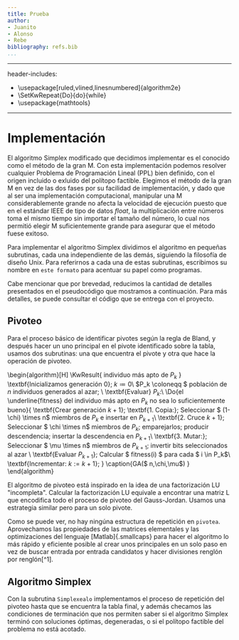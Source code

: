 ```yaml
---
title: Prueba
author:
- Juanito
- Alonso
- Rebe
bibliography: refs.bib
...
```


---
header-includes:
  - \usepackage[ruled,vlined,linesnumbered]{algorithm2e}
  - \SetKwRepeat{Do}{do}{while}
  - \usepackage{mathtools}
---

# Implementación

El algoritmo Simplex modificado que decidimos implementar es el conocido
como el método de la gran M. Con esta implementación podemos resolver
cualquier Problema de Programación Lineal (PPL) bien definido, con el
origen incluido o exluido del polítopo factible. Elegimos el método de
la gran M en vez de las dos fases por su facilidad de implementación, y
dado que al ser una implementación computacional, manipular una M
considerablemente grande no afecta la velocidad de ejecución puesto que
en el estándar IEEE de tipo de datos *float*, la multiplicación entre
números toma el mismo tiempo sin importar el tamaño del número, lo cual
nos permitió elegir M suficientemente grande para asegurar que el método
fuese exitoso.

Para implementar el algoritmo Simplex dividimos el algoritmo en pequeñas
subrutinas, cada una independiente de las demás, siguiendo la filosofía
de diseño Unix. Para referirnos a cada una de estas subrutinas,
escribimos su nombre en `este formato` para acentuar su papel como
programas.

Cabe mencionar que por brevedad, reducimos la cantidad de detalles
presentados en el pseudocódigo que mostramos a continuación. Para más
detalles, se puede consultar el código que se entrega con el proyecto.

## Pivoteo

Para el proceso básico de identificar pivotes según la regla de Bland, y
después hacer un uno principal en el pivote identificado sobre la tabla,
usamos dos subrutinas: una que encuentra el pivote y otra que hace la
operación de pivoteo.

\begin{algorithm}[H]
\KwResult{ individuo más apto de $P_k$ }
\textbf{Inicializamos generación $0$}\;
$k \coloneqq 0$\\
$P_k \coloneqq $ población de $n$ individuos generados al azar; \\
\textbf{Evaluar} $P_k:$\\
\Do{el \underline{fitness} del individuo más apto en $P_k$ no sea
lo
suficientemente bueno}{
	 \textbf{Crear generación $k+1$}\;
	 \textbf{1. Copia:}\;
	 Seleccionar $ (1-\chi) \times  n$ miembros de $P_k$ e insertar en
	 $P_{k+1}$\\
	 \textbf{2. Cruce $k+1$}\;
	 Seleccionar $ \chi \times  n$ miembros de $P_k$; emparejarlos;
	 producir descendencia; insertar la descendencia en $P_{k+1}$\\
	 \textbf{3. Mutar:}\;
	 Seleccionar $ \mu \times  n$ miembros de $P_{k+1}$; invertir bits
	 seleccionados al azar \\
	 \textbf{Evaluar $P_{k+1}$}\;
	 Calcular $ fitness(i) $ para cada $ i \in P_k$\\
	 \textbf{Incrementar: $k :=k+1$}\;
}
\caption{GA($ n,\chi,\mu$) }
\end{algorithm}

El algoritmo de pivoteo está inspirado en la idea de una factorización
LU "incompleta". Calcular la factorización LU equivale a encontrar una
matriz L que encodifica todo el proceso de pivoteo del Gauss-Jordan.
Usamos una estrategia similar pero para un solo pivote.

Como se puede ver, no hay ningúna estructura de repetición en
`pivotea`.
Aprovechamos las propiedades de las matrices elementales y las
optimizaciones del lenguaje [Matlab]{.smallcaps} para hacer el algoritmo
lo más rápido y eficiente posible al crear unos principales en un solo
paso en vez de buscar entrada por entrada candidatos y hacer divisiones
renglón por renglón[^1].

## Algoritmo Simplex

Con la subrutina `Simplexealo` implementamos el proceso de repetición
del pivoteo hasta que se encuentra la tabla final, y además checamos las
condiciones de terminación que nos permiten saber si el algoritmo
Simplex terminó con soluciones óptimas, degeneradas, o si el polítopo
factible del problema no está acotado.
